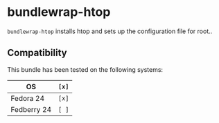 # bundlewrap-htop

`bundlewrap-htop` installs htop and sets up the configuration file for root..

## Compatibility

This bundle has been tested on the following systems:

| OS          | `[x]` |
| ----------- | ----- |
| Fedora 24   | `[x]` |
| Fedberry 24 | `[ ]` |
